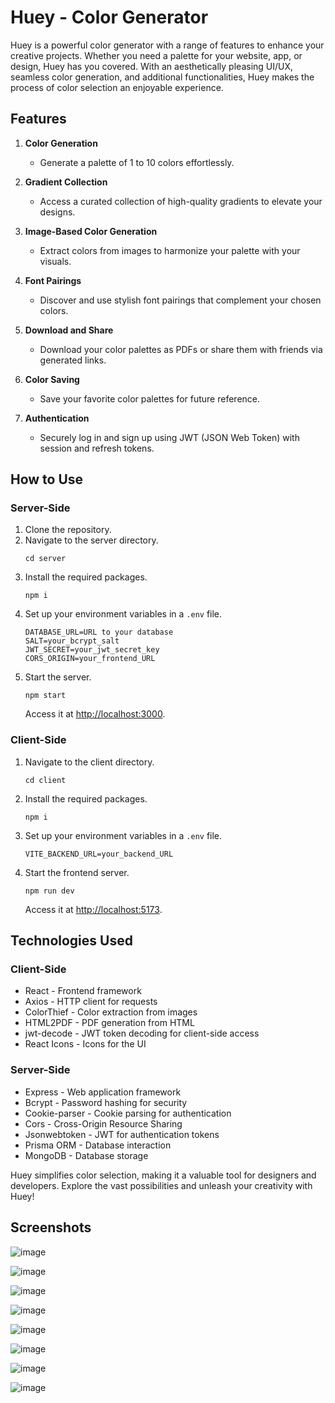 # Huey - Color Generator

Huey is a powerful color generator with a range of features to enhance your creative projects. Whether you need a palette for your website, app, or design, Huey has you covered. With an aesthetically pleasing UI/UX, seamless color generation, and additional functionalities, Huey makes the process of color selection an enjoyable experience.

## Features

1. **Color Generation**
   - Generate a palette of 1 to 10 colors effortlessly.

2. **Gradient Collection**
   - Access a curated collection of high-quality gradients to elevate your designs.

3. **Image-Based Color Generation**
   - Extract colors from images to harmonize your palette with your visuals.

4. **Font Pairings**
   - Discover and use stylish font pairings that complement your chosen colors.

5. **Download and Share**
   - Download your color palettes as PDFs or share them with friends via generated links.

6. **Color Saving**
   - Save your favorite color palettes for future reference.

7. **Authentication**
   - Securely log in and sign up using JWT (JSON Web Token) with session and refresh tokens.

## How to Use

### Server-Side

1. Clone the repository.
2. Navigate to the server directory.
   ```
   cd server
   ```
3. Install the required packages.
   ```
   npm i
   ```
4. Set up your environment variables in a `.env` file.
   ```env
   DATABASE_URL=URL to your database
   SALT=your_bcrypt_salt
   JWT_SECRET=your_jwt_secret_key
   CORS_ORIGIN=your_frontend_URL
   ```
5. Start the server.
   ```
   npm start
   ```
   Access it at [http://localhost:3000](http://localhost:3000).

### Client-Side

1. Navigate to the client directory.
   ```
   cd client
   ```
2. Install the required packages.
   ```
   npm i
   ```
3. Set up your environment variables in a `.env` file.
   ```env
   VITE_BACKEND_URL=your_backend_URL
   ```
4. Start the frontend server.
   ```
   npm run dev
   ```
   Access it at [http://localhost:5173](http://localhost:5173).

## Technologies Used

### Client-Side
- React - Frontend framework
- Axios - HTTP client for requests
- ColorThief - Color extraction from images
- HTML2PDF - PDF generation from HTML
- jwt-decode - JWT token decoding for client-side access
- React Icons - Icons for the UI

### Server-Side
- Express - Web application framework
- Bcrypt - Password hashing for security
- Cookie-parser - Cookie parsing for authentication
- Cors - Cross-Origin Resource Sharing
- Jsonwebtoken - JWT for authentication tokens
- Prisma ORM - Database interaction
- MongoDB - Database storage

Huey simplifies color selection, making it a valuable tool for designers and developers. Explore the vast possibilities and unleash your creativity with Huey!


## Screenshots
![image](https://github.com/karthiikJR/Huey/assets/115890844/73fa4c7f-83a4-4e34-a3c1-aed5f5effcaf)

![image](https://github.com/karthiikJR/Huey/assets/115890844/baf2347e-c472-4125-8702-1c7805ee6670)

![image](https://github.com/karthiikJR/Huey/assets/115890844/81e1a220-392c-40e6-9839-c19f219fba54)

![image](https://github.com/karthiikJR/Huey/assets/115890844/9c69533d-9163-46b2-b0b0-ef918fcd7c4a)

![image](https://github.com/karthiikJR/Huey/assets/115890844/c26f4891-ba07-42e8-aa98-aeb5d0b3d09a)

![image](https://github.com/karthiikJR/Huey/assets/115890844/bcc77c3f-1599-4b82-9d72-65c4fffd57e1)

![image](https://github.com/karthiikJR/Huey/assets/115890844/1c75503e-cc14-4e27-bafa-fcc113f80757)

![image](https://github.com/karthiikJR/Huey/assets/115890844/7ad5103c-ffbd-4b9b-b718-55f3cbcacb2e)

